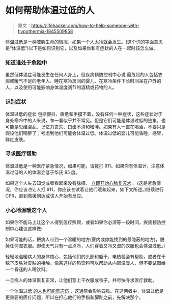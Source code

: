 # 如何帮助体温过低的人

> 原文：<https://lifehacker.com/how-to-help-someone-with-hypothermia-1845509858>

体温过低是一种威胁生命的情况，如果一个人太冷就会发生。(这个词的字面意思是“体温低”)以下是如何识别它，以及如果你和有症状的人在一起时该怎么做。



### 知道谁处于危险中

虽然低体温症可能发生在任何人身上，但疾病预防控制中心说 最危险的人包括衣服或暖气不足的老年人、睡在寒冷房间的婴儿、在寒冷条件下长时间呆在户外的人，以及使用可能影响身体温度调节的酒精或药物的人。

### 识别症状

体温过低的症状 包括颤抖、疲惫和手摸不着，没有任何一种症状，这些症状对于身处寒冷中的人来说，乍一看似乎并不常见。但是它们可能是体温过低的迹象，也可能是思维混乱、记忆力丧失、口齿不清和嗜睡。如果有人一直在喝酒，不要只是假设他们喝醉了；考虑到他们可能会体温过低。体温过低的婴儿可能昏睡，感冒，鲜红皮肤。

### 寻求医疗帮助

体温过低是一种医疗紧急情况，如果可能，请拨打 911。如果你有体温计，注意体温过低的人的体温会低于华氏 95 度。

如果这个人失去知觉或者看起来没有脉搏， [立即开始心肺复苏术](https://lifehacker.com/all-the-first-aid-stuff-thats-changed-since-you-first-l-1742121480) 。(这是紧急情况，你应该*也*让人打 911，你应该*也*试着让他们暖和起来，如下文所述。)继续进行 CPR，直到救援到达或该人开始有反应。

### 小心地温暖这个人

如果你不能马上让这个人得到医疗照顾，或者如果你必须等一段时间，疾病预防控制中心建议这样做:

如果可能的话，把病人带到一个温暖的地方(室内或你能找到的最隐蔽的地方)，脱掉任何湿衣服。即使天气只有一点点冷，人们穿着又冷又湿的衣服也会体温过低。)

轻轻地温暖病人的身体核心，包括他们的头部和躯干。电热毯会有帮助，或者在干毯下皮肤对皮肤的接触。像茶这样的热饮料可以帮助从内部温暖人，但不要试图给一个昏迷的人喝饮料。

一旦病人的体温恢复正常，让他们穿上干衣服或毯子，并尽快寻求医疗救助。

一个体温过低 [的人也可能有冻伤](https://lifehacker.com/how-to-stay-safe-in-extreme-cold-1832163446) ，这通常会影响四肢。在这两者中，体温过低是更重要的医疗问题，所以在担心他们的手指和脚趾之前，先解决那个。